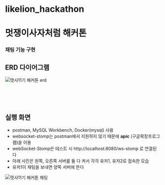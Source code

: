 # likelion_hackathon

# 멋쟁이사자처럼 해커톤

### 채팅 기능 구현

## ERD 다이어그램
![멋사11기 해커톤 erd](https://github.com/leegy21/likelion_hackathon/assets/102893824/55776434-5284-4a63-8d48-17937aeb1c09)

<br>
<br>
<br>

## 실행 화면

+ postman, MySQL Workbench, Docker(mysql) 사용
+ websocket-stomp는 postman에서 지원하지 않기 때문에 **apic** (구글확장프로그램)을 이용
+ webSocket-Stomp은 테스트 시 http://localhost:8080/ws-stomp 로 연결된다
+ 아래 사진은 왼쪽, 오른쪽 서버를 둘 다 켜서 각각 유저1, 유저2로 접속한 모습
+ 유저1이 채팅을 보내면 양쪽 서버에 뜬다

![멋사11기 해커톤 채팅](https://github.com/leegy21/likelion_hackathon/assets/102893824/ab636e9c-aa5b-4c0d-b37f-1da2290fbc7c)
